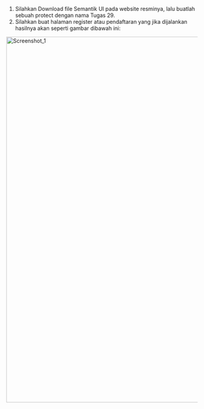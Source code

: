 1. Silahkan Download file Semantik UI pada website resminya, lalu buatlah sebuah protect dengan nama Tugas 29.
2. Silahkan buat halaman register atau pendaftaran yang jika dijalankan hasilnya akan seperti gambar dibawah ini:

<img width="960" alt="Screenshot_1" src="https://lh6.googleusercontent.com/3uEWueAoF0Fym3Tym3itvZdU1BDfwL3jj7BojRdEXwkCkUCu6N1X0Zr5lBrAAAcf4xIcmtpiKMIO1v5wGMPvkppsazbY0o6KggPLj6JQ03wWF2qEp5EHRreNSEEucl4XIyAyakqQ9HACaNv0yg0ssRdgmLLK-jdnoIEG7oapcAnHW0Yab5ks9Q"></img>
